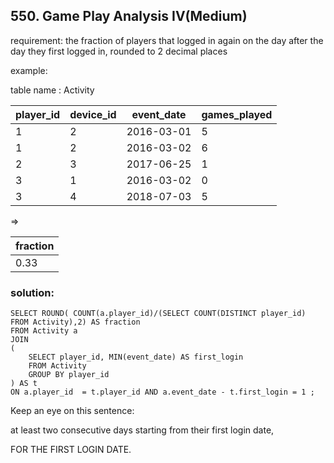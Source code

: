 ## 550. Game Play Analysis IV(Medium)

requirement: the fraction of players that logged in again on the day after the day they first logged in, rounded to 2 decimal places


example:

table name : Activity

| player_id | device_id | event_date | games_played |
|-----------|-----------|------------|--------------|
| 1         | 2         | 2016-03-01 | 5            |
| 1         | 2         | 2016-03-02 | 6            |
| 2         | 3         | 2017-06-25 | 1            |
| 3         | 1         | 2016-03-02 | 0            |
| 3         | 4         | 2018-07-03 | 5            |


=>

| fraction  |
|-----------|
| 0.33      |



### solution:

```
SELECT ROUND( COUNT(a.player_id)/(SELECT COUNT(DISTINCT player_id) FROM Activity),2) AS fraction
FROM Activity a 
JOIN
(
    SELECT player_id, MIN(event_date) AS first_login
    FROM Activity
    GROUP BY player_id
) AS t
ON a.player_id  = t.player_id AND a.event_date - t.first_login = 1 ;

```


Keep an eye on this sentence:

at least two consecutive days starting from their first login date,

FOR THE FIRST LOGIN DATE.